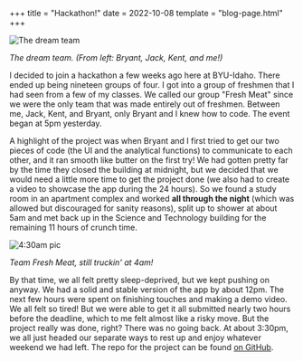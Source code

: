 +++
title = "Hackathon!"
date = 2022-10-08
template = "blog-page.html"
+++

![The dream team](/hackathon-2022/2022-10-09-competition-day/9M4A2098.jpg)

*The dream team. (From left: Bryant, Jack, Kent, and me!)*

I decided to join a hackathon a few weeks ago here at BYU-Idaho. There ended up being nineteen groups of four. I got into a group of freshmen that I had seen from a few of my classes. We called our group "Fresh Meat" since we were the only team that was made entirely out of freshmen. Between me, Jack, Kent, and Bryant, only Bryant and I knew how to code. The event began at 5pm yesterday.

A highlight of the project was when Bryant and I first tried to get our two pieces of code (the UI and the analytical functions) to communicate to each other, and it ran smooth like butter on the first try! We had gotten pretty far by the time they closed the building at midnight, but we decided that we would need a little more time to get the project done (we also had to create a video to showcase the app during the 24 hours). So we found a study room in an apartment complex and worked **all through the night** (which was allowed but discouraged for sanity reasons), split up to shower at about 5am and met back up in the Science and Technology building for the remaining 11 hours of crunch time.

![4:30am pic](/hackathon-2022/2022-10-09-competition-day/20221008_040145.jpg)

*Team Fresh Meat, still truckin' at 4am!*

By that time, we all felt pretty sleep-deprived, but we kept pushing on anyway. We had a solid and stable version of the app by about 12pm. The next few hours were spent on finishing touches and making a demo video. We all felt so tired! But we were able to get it all submitted nearly two hours before the deadline, which to me felt almost like a risky move. But the project really was done, right? There was no going back. At about 3:30pm, we all just headed our separate ways to rest up and enjoy whatever weekend we had left. The repo for the project can be found [on GitHub](https://github.com/pgattic/hackathon-2022).

